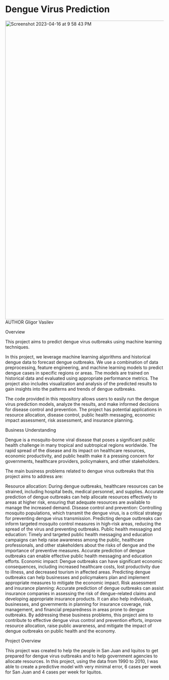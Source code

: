 # Dengue Virus Prediction 

<img width="947" alt="Screenshot 2023-04-16 at 9 58 43 PM" src="https://user-images.githubusercontent.com/121091458/232673657-23d08676-e681-4d82-96a4-11ccfbf13dc0.png">
AUTHOR Gligor Vasilev


Overview

This project aims to predict dengue virus outbreaks using machine learning techniques. 

In this project, we leverage machine learning algorithms and historical dengue data to forecast dengue outbreaks. We use a combination of data preprocessing, feature engineering, and machine learning models to predict dengue cases in specific regions or areas. The models are trained on historical data and evaluated using appropriate performance metrics. The project also includes visualization and analysis of the predicted results to gain insights into the patterns and trends of dengue outbreaks.

The code provided in this repository allows users to easily run the dengue virus prediction models, analyze the results, and make informed decisions for disease control and prevention. The project has potential applications in resource allocation, disease control, public health messaging, economic impact assessment, risk assessment, and insurance planning.







Business Understanding

Dengue is a mosquito-borne viral disease that poses a significant public health challenge in many tropical and subtropical regions worldwide. The rapid spread of the disease and its impact on healthcare resources, economic productivity, and public health make it a pressing concern for governments, healthcare providers, policymakers, and other stakeholders.

The main business problems related to dengue virus outbreaks that this project aims to address are:

Resource allocation: During dengue outbreaks, healthcare resources can be strained, including hospital beds, medical personnel, and supplies. Accurate prediction of dengue outbreaks can help allocate resources effectively to areas at higher risk, ensuring that adequate resources are available to manage the increased demand.
Disease control and prevention: Controlling mosquito populations, which transmit the dengue virus, is a critical strategy for preventing dengue virus transmission. Predicting dengue outbreaks can inform targeted mosquito control measures in high-risk areas, reducing the spread of the virus and preventing outbreaks.
Public health messaging and education: Timely and targeted public health messaging and education campaigns can help raise awareness among the public, healthcare professionals, and other stakeholders about the risks of dengue and the importance of preventive measures. Accurate prediction of dengue outbreaks can enable effective public health messaging and education efforts.
Economic impact: Dengue outbreaks can have significant economic consequences, including increased healthcare costs, lost productivity due to illness, and decreased tourism in affected areas. Predicting dengue outbreaks can help businesses and policymakers plan and implement appropriate measures to mitigate the economic impact.
Risk assessment and insurance planning: Accurate prediction of dengue outbreaks can assist insurance companies in assessing the risk of dengue-related claims and developing appropriate insurance products. It can also help individuals, businesses, and governments in planning for insurance coverage, risk management, and financial preparedness in areas prone to dengue outbreaks.
By addressing these business problems, this project aims to contribute to effective dengue virus control and prevention efforts, improve resource allocation, raise public awareness, and mitigate the impact of dengue outbreaks on public health and the economy.


Project Overview

This project was created to help the people in San Juan and Iquitos to get prepared for dengue virus outbreaks and to help government agencies to allocate resources.
In this project, using the data from 1990 to 2010, I was able to create a predictive model with very minimal error, 6 cases per week for San Juan and 4 cases per week for Iquitos.




